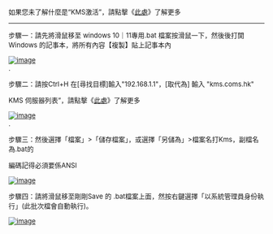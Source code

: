 <span style="font-size: small">
<p>如果您未了解什麼是“KMS激活”，請點擊《<a href="https://learn.microsoft.com/zh-tw/windows-server/get-started/kms-client-activation-keys?tabs=server2025%2Cwindows1110ltsc%2Cversion1803%2Cwindows81" target="_blank">此處</a>》了解更多</p>


---------------------------------------------------------------------------------------------------------


步驟一：請先將滑鼠移至 windows 10｜11專用.bat 檔案按滑鼠一下，然後後打開Windows 的記事本，將所有內容【複製】貼上記事本內

<a href="https://ibb.co/dm0Lx3j"><img src="https://i.ibb.co/JkNrNt4/image.png  " alt="image" border="0"></a><br />.




步驟二：請按Ctrl+H 在[尋找目標]輸入"192.168.1.1"，[取代為] 輸入 "kms.coms.hk"

<p> KMS 伺服器列表”，請點擊《<a href="https://www.coolhub.top/tech-articles/kms_list.html" target="_blank">此處</a>》了解更多</p>

<a href="https://ibb.co/dm0Lx3j"><img src="https://i.ibb.co/Wg9b2nc/image.png" alt="image" border="0"></a><br />.

<span style="font-size: small">








步驟三：然後選擇「檔案」>「儲存檔案」，或選擇「另儲為」>檔案名打Kms，副檔名為.bat的

編碼記得必須要係ANSI

<a href="https://ibb.co/dm0Lx3j"><img src="https://i.ibb.co/hYRZwnL/image.jpg" alt="image" border="0"></a><br />

步驟四：請將滑鼠移至剛剛Save 的 .bat檔案上面，然按右鍵選擇「以系統管理員身份執行」(此批次檔會自動執行)。

<a href="https://ibb.co/dm0Lx3j"><img src="https://i.ibb.co/dPNgFH9/image.png" alt="image" border="0"></a><br />





